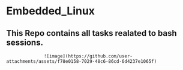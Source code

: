 # Embedded_Linux
## This Repo contains all tasks realated to bash sessions.

                  ![image](https://github.com/user-attachments/assets/f78e0158-7029-48c6-86cd-6d4237e1065f)
